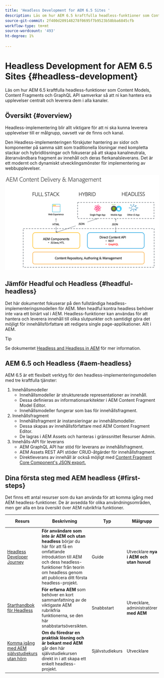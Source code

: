 ```yaml
---
title: 'Headless Development for AEM 6.5 Sites '
description: Läs om hur AEM 6.5 kraftfulla headless-funktioner som Content Models, Content Fragments och GraphQL API samverkar så att ni kan hantera era upplevelser centralt och leverera dem i alla kanaler.
source-git-commit: 2f400d209148278f0695f7b9523b58bba6845cfb
workflow-type: tm+mt
source-wordcount: '493'
ht-degree: 1%

---
```



# Headless Development for AEM 6.5 Sites {#headless-development}

Läs om hur AEM 6.5 kraftfulla headless-funktioner som Content Models, Content Fragments och GraphQL API samverkar så att ni kan hantera era upplevelser centralt och leverera dem i alla kanaler.

## Översikt {#overview}

Headless-implementering blir allt viktigare för att ni ska kunna leverera upplevelser till er målgrupp, oavsett var de finns och kanal.

Den Headless-implementeringen förskjuter hantering av sidor och komponenter på samma sätt som traditionella lösningar med kompletta stackar och hybridlösningar och fokuserar på att skapa kanalneutrala, återanvändbara fragment av innehåll och deras flerkanalsleverans. Det är ett modernt och dynamiskt utvecklingsmönster för implementering av webbupplevelser.

![AEM implementeringsmodeller](assets/aem-implementation-models.png)

## Jämför Headful och Headless {#headful-headless}

Det här dokumentet fokuserar på den fullständiga headless-implementeringsmodellen för AEM. Men headful kontra headless behöver inte vara ett binärt val i AEM. Headless-funktioner kan användas för att hantera och leverera innehåll till olika slutpunkter och samtidigt göra det möjligt för innehållsförfattare att redigera single page-applikationer. Allt i AEM.

>[!TIP]
>
>Se dokumentet [Headless and Headless in AEM](/help/sites-developing/headful-headless.md) för mer information.

## AEM 6.5 och Headless {#aem-headless}

AEM 6.5 är ett flexibelt verktyg för den headless-implementeringsmodellen med tre kraftfulla tjänster:

1. Innehållsmodeller
   * Innehållsmodeller är strukturerade representationer av innehåll.
   * Dessa definieras av informationsarkitekter i AEM Content Fragment Model Editor.
   * Innehållsmodeller fungerar som bas för innehållsfragment.
1. Innehållsfragment
   * Innehållsfragment är instansieringar av innehållsmodeller.
   * Dessa skapas av innehållsförfattare med AEM Content Fragment Editor.
   * De lagras i AEM Assets och hanteras i gränssnittet Resurser Admin.
1. Innehålls-API för leverans
   * AEM GraphQL API har stöd för leverans av innehållsfragment.
   * AEM Assets REST API stöder CRUD-åtgärder för innehållsfragment.
   * Direktleverans av innehåll är också möjligt med [Content Fragment Core Component&#39;s JSON export.](https://experienceleague.adobe.com/docs/experience-manager-core-components/using/components/content-fragment-component.html)

## Dina första steg med AEM headless {#first-steps}

Det finns ett antal resurser som du kan använda för att komma igång med AEM headless-funktioner. De är avsedda för olika användningsområden, men ger alla en bra översikt över AEM rubrikfria funktioner.

| Resurs | Beskrivning | Typ | Målgrupp | Beräkna. Time |
|---|---|---|---|---|
| [Headless Developer Journey](/help/journey-headless/developer/overview.md) | **För användare som inte är AEM och utan headless** börjar du här för att få en omfattande introduktion till AEM och dess headless-funktioner från teorin om headless genom att publicera ditt första headless-projekt. | Guide | Utvecklare **nya i AEM och utan huvud** | 1 timme |
| [Starthandbok för Headless](/help/sites-developing/headless/getting-started/introduction.md) | **För erfarna AEM** som behöver en kort sammanfattning av de viktigaste AEM rubrikfria funktionerna, se den här snabbstartsöversikten. | Snabbstart | Utvecklare, administratörer **med AEM** | 20 minuter |
| [Komma igång med AEM självstudiekurs utan hörn](https://experienceleague.adobe.com/docs/experience-manager-learn/getting-started-with-aem-headless/graphql/multi-step/overview.html) | **Om du föredrar en praktisk lösning och är bekant med AEM** går den här självstudiekursen direkt in i att skapa ett enkelt headless-projekt. | Självstudiekurs | Utvecklare | 2 timmar |
